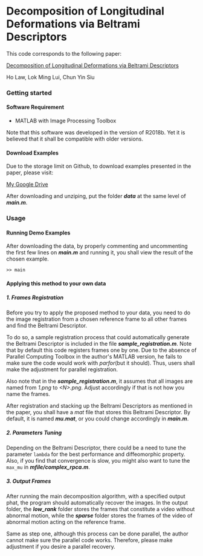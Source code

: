 # Decomposition of Longitudinal Deformations via Beltrami Descriptors

This code corresponds to the following paper:

[Decomposition of Longitudinal Deformations via Beltrami Descriptors]()

Ho Law, Lok Ming Lui, Chun Yin Siu

### Getting started

#### Software Requirement
- MATLAB with Image Processing Toolbox

Note that this software was developed in the version of R2018b. Yet it is believed that it shall be compatible with older versions.

#### Download Examples

Due to the storage limit on Github, to download examples presented in the paper, please visit:

[My Google Drive](https://drive.google.com/file/d/1ndKX_Hw2XDas64u6aDwafUCxstWWdgJQ/view?usp=sharing)

After downloading and unziping, put the folder ***data*** at the same level of ***main.m***.

### Usage

#### Running Demo Examples

After downloading the data, by properly commenting and uncommenting the first few lines on ***main.m*** and running it, you shall view the result of the chosen example. 

    >> main

#### Applying this method to your own data

##### 1. Frames Registration

Before you try to apply the proposed method to your data, you need to do the image registration from a chosen reference frame to all other frames and find the Beltrami Descriptor. 

To do so, a sample registration process that could automatically generate the Beltrami Descriptor is included in the file ***sample_registration.m***. Note that by default this code registers frames one by one. Due to the absence of Parallel Computing Toolbox in the author's MATLAB version, he fails to make sure the code would work with *parfor*(but it should). Thus, users shall make the adjustment for parallel registration.

Also note that in the ***sample_registration.m***, it assumes that all images are named from *1.png* to *\<N\>.png*. Adjust accordingly if that is not how you name the frames.

After registration and stacking up the Beltrami Descriptors as mentioned in the paper, you shall have a *mat* file that stores this Beltrami Descriptor. By default, it is named ***mu.mat***, or you could change accordingly in ***main.m***.

##### 2. Parameters Tuning

Depending on the Beltrami Descriptor, there could be a need to tune the parameter `lambda` for the best performance and diffeomorphic property. Also, if you find that convergence is slow, you might also want to tune the `max_mu` in ***mfile/complex_rpca.m***.

##### 3. Output Frames

After running the main decomposition algorithm, with a specified output phat, the program should automatically recover the images. In the output folder, the ***low_rank*** folder stores the frames that constitute a video without abnormal motion, while the ***sparse*** folder stores the frames of the video of abnormal motion acting on the reference frame.

Same as step one, although this process can be done parallel, the author cannot make sure the parallel code works. Therefore, please make adjustment if you desire a parallel recovery.
